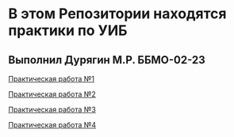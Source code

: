 # В этом Репозитории находятся практики по УИБ
## Выполнил Дурягин М.Р. ББМО-02-23
[Практическая работа №1](https://github.com/kiberbull/YIB/tree/main/прз_1)

[Практическая работа №2](https://github.com/kiberbull/YIB/tree/main/прз_2)

[Практическая работа №3](https://github.com/kiberbull/YIB/tree/main/прз_3)

[Практическая работа №4](https://github.com/kiberbull/YIB/tree/main/прз_4)
